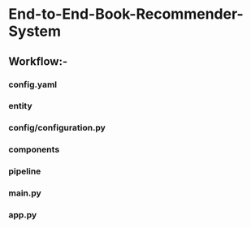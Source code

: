 # End-to-End-Book-Recommender-System

## Workflow:-
### config.yaml
### entity
### config/configuration.py
### components
### pipeline
### main.py
### app.py